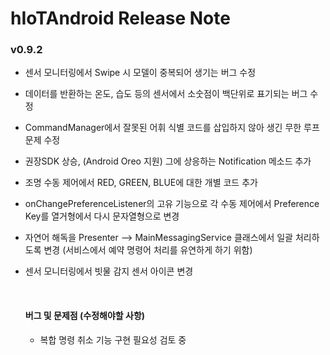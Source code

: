 # hIoTAndroid Release Note

### v0.9.2 

- 센서 모니터링에서 Swipe 시 모델이 중복되어 생기는 버그 수정

- 데이터를 반환하는 온도, 습도 등의 센서에서 소숫점이 백단위로 표기되는 버그 수정

- ​CommandManager에서 잘못된 어휘 식별 코드를 삽입하지 않아 생긴 무한 루프 문제 수정

- 권장SDK 상승, (Android Oreo 지원) 그에 상응하는 Notification 메소드 추가

- 조명 수동 제어에서 RED, GREEN, BLUE에 대한 개별 코드 추가

- onChangePreferenceListener의 고유 기능으로 각 수동 제어에서 Preference Key를 열거형에서 다시 문자열형으로 변경

- 자연어 해독을 Presenter --> MainMessagingService 클래스에서 일괄 처리하도록 변경 (서비스에서 예약 명령어 처리를 유연하게 하기 위함)

- 센서 모니터링에서 빗물 감지 센서 아이콘 변경 ​

  ​
  #### 버그 및 문제점 (수정해야할 사항)

  - 복합 명령 취소 기능 구현 필요성 검토 중